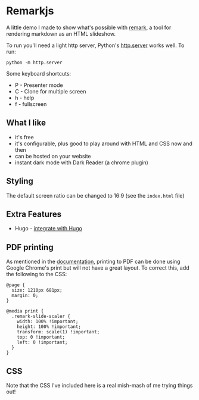 # Remarkjs

A little demo I made to show what's possible with [remark](https://github.com/gnab/remark),
a tool for rendering markdown as an HTML slideshow.

To run you'll need a light http server, Python's [http.server](https://docs.python.org/3/library/http.server.html)
works well. To run:

```
python -m http.server
```

Some keyboard shortcuts:

- P - Presenter mode
- C - Clone for multiple screen
- h - help
- f - fullscreen

## What I like

- it's free
- it's configurable, plus good to play around with HTML and CSS now and then
- can be hosted on your website
- instant dark mode with Dark Reader (a chrome plugin)

## Styling

The default screen ratio can be changed to 16:9 (see the `index.html` file)

## Extra Features

- Hugo - [integrate with Hugo](https://github.com/gnab/remark/wiki/Using-with-Hugo)

## PDF printing

As mentioned in the [documentation](https://github.com/gnab/remark), printing to PDF
can be done using Google Chrome's print but will not have a great layout. To correct
this, add the following to the CSS:

```
@page {
  size: 1210px 681px;
  margin: 0;
}

@media print {
  .remark-slide-scaler {
    width: 100% !important;
    height: 100% !important;
    transform: scale(1) !important;
    top: 0 !important;
    left: 0 !important;
  }
}
```

## CSS

Note that the CSS I've included here is a real mish-mash of me trying things out!
